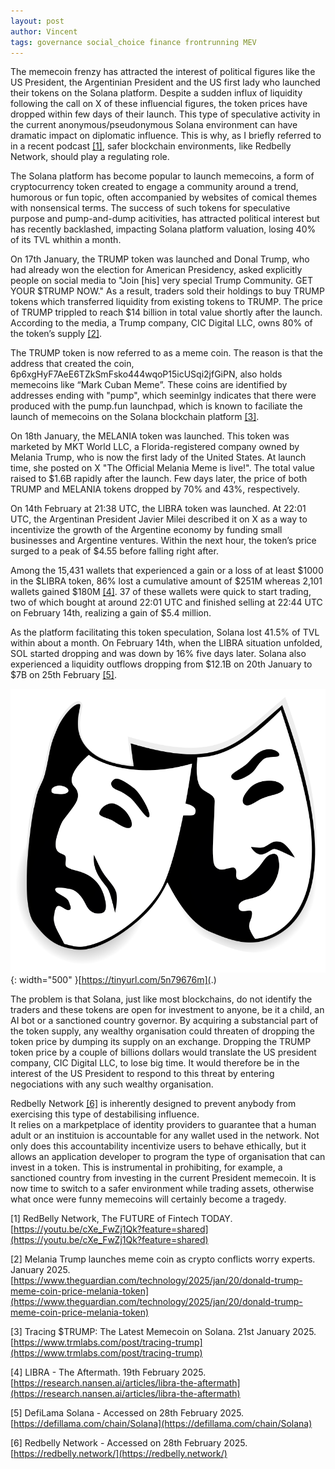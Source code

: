 ```yaml
---
layout: post
author: Vincent
tags: governance social_choice finance frontrunning MEV
---
```


The memecoin frenzy has attracted the interest of political figures like the US President, the Argentinian President and the US first 
lady who launched their tokens on the Solana platform. Despite a sudden influx of liquidity following the call on X of these 
influencial figures, the token prices have dropped within few days of their launch. 
This type of speculative activity in the current anonymous/pseudonymous Solana environment can have dramatic impact 
on diplomatic influence. This is why, as I briefly referred to in a recent podcast [[1]](https://youtu.be/cXe_FwZj1Qk?feature=shared), safer blockchain environments, 
like Redbelly Network, should play a regulating role.

The Solana platform has become popular to launch memecoins, a form of cryptocurrency token created to engage a 
community around a trend, humorous or fun topic, often accompanied by websites of comical themes with nonsensical terms.
The success of such tokens for speculative purpose and pump-and-dump acitivities, has attracted political interest 
but has recently backlashed, impacting Solana platform valuation, losing 40% of its TVL whithin a month.

On 17th January, the TRUMP token was launched and Donal Trump, who had already won the election for American Presidency, 
asked explicitly people on social media to "Join [his] very special Trump Community. GET YOUR $TRUMP NOW."
As a result, traders sold their holdings to buy TRUMP tokens which transferred liquidity from existing tokens to TRUMP.
The price of TRUMP trippled to reach $14 billion in total value shortly after the launch.
According to the media, a Trump company, CIC Digital LLC, owns 80% of the token’s supply [[2]](https://www.theguardian.com/technology/2025/jan/20/donald-trump-meme-coin-price-melania-token).

The TRUMP token is now referred to as a meme coin. The reason is that the address that created the coin, 
6p6xgHyF7AeE6TZkSmFsko444wqoP15icUSqi2jfGiPN, also holds memecoins like “Mark Cuban Meme”. 
These coins are identified by addresses ending with "pump", which seeminlgy indicates that there were produced 
with the pump.fun launchpad, which is known to faciliate the launch of memecoins on 
the Solana blockchain platform [[3]](https://www.trmlabs.com/post/tracing-trump). 

On 18th January, the MELANIA token was launched. This token was marketed by MKT World LLC, a Florida-registered company owned by 
Melania Trump, who is now the first lady of the United States. At launch time, she posted on X "The Official Melania Meme is live!".
The total value raised to $1.6B rapidly after the launch.
Few days later, the price of both TRUMP and MELANIA tokens dropped by 70% and 43%, respectively. 

On 14th February at 21:38 UTC, the LIBRA token was launched. 
At 22:01 UTC, the Argentinan President Javier Milei described it on X as a way to incentivize 
the growth of the Argentine economy by funding small businesses and Argentine ventures.
Within the next hour, the token’s price surged to a peak of $4.55 before falling right after.

Among the 15,431 wallets that experienced a gain or a loss of at least $1000 in the $LIBRA token, 86% lost a cumulative amount of 
$251M whereas 2,101 wallets gained $180M [[4]](https://research.nansen.ai/articles/libra-the-aftermath).
37 of these wallets were quick to start trading, two of which bought at around 
22:01 UTC and finished selling at 22:44 UTC on February 14th, realizing a gain of $5.4 million.

As the platform facilitating this token speculation, Solana lost 41.5% of TVL within about a month.
On February 14th, when the LIBRA situation unfolded, SOL started dropping and was down by 16% five days later. 
Solana also experienced a liquidity outflows dropping from $12.1B on 20th January to $7B on 25th February [[5]](https://defillama.com/chain/Solana).

![Tragedy](/img/tragedy.png){: width="500" }[https://tinyurl.com/5n79676m](.)

The problem is that Solana, just like most blockchains, do not identify the traders and these tokens are 
open for investment to anyone, be it a child, an AI bot or a sanctioned country governor. 
By acquiring a substancial part of the token supply, any wealthy organisation could threaten of dropping the token price by dumping 
its supply on an exchange. Dropping the TRUMP token price by a couple of billions dollars would translate the US president company, 
CIC Digital LLC, to lose big time. It would therefore be in the interest of the US President to respond to this threat by 
entering negociations with any such wealthy organisation.

Redbelly Network [[6]](https://redbelly.network/) is inherently designed to prevent anybody from exercising this type of destabilising influence.  
It relies on a markpetplace of identity providers to guarantee that a human adult or an instituion is accountable for any wallet 
used in the network. Not only does this accountability incentivize users to behave ethically, but it allows an application 
developer to program the type of organisation that can invest in a token. 
This is instrumental in prohibiting, for example, a sanctioned country from investing in the current President memecoin.
It is now time to switch to a safer environment while trading assets, otherwise what once were funny memecoins will certainly become a tragedy.

[1] RedBelly Network, The FUTURE of Fintech TODAY. [https://youtu.be/cXe_FwZj1Qk?feature=shared](https://youtu.be/cXe_FwZj1Qk?feature=shared)

[2] Melania Trump launches meme coin as crypto conflicts worry experts. January 2025. [https://www.theguardian.com/technology/2025/jan/20/donald-trump-meme-coin-price-melania-token](https://www.theguardian.com/technology/2025/jan/20/donald-trump-meme-coin-price-melania-token)

[3] Tracing $TRUMP: The Latest Memecoin on Solana. 21st January 2025. [https://www.trmlabs.com/post/tracing-trump](https://www.trmlabs.com/post/tracing-trump)

[4] LIBRA - The Aftermath. 19th February 2025. [https://research.nansen.ai/articles/libra-the-aftermath](https://research.nansen.ai/articles/libra-the-aftermath)

[5] DefiLama Solana - Accessed on 28th February 2025. [https://defillama.com/chain/Solana](https://defillama.com/chain/Solana)

[6] Redbelly Network - Accessed on 28th February 2025. [https://redbelly.network/](https://redbelly.network/)
